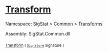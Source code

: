 # [Transform](./Extrema-100663616.md)

Namespace: [SigStat]() > [Common](./../../README.md) > [Transforms](./../README.md)

Assembly: SigStat.Common.dll

<sub>[Transform](./Extrema-100663616.md) ( [`Signature`](./../../Signature.md) signature )</sub>&nbsp;&nbsp;&nbsp;&nbsp;&nbsp;&nbsp;&nbsp;&nbsp;&nbsp;<sub></sub>
